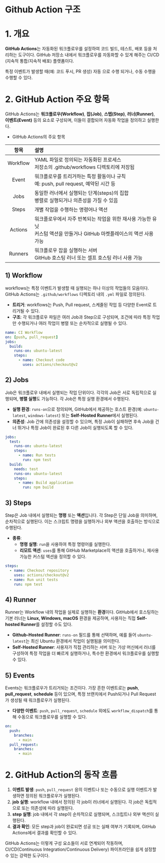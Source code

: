 

# Github Action 구조



# 1. 개요



**GitHub Actions**는 자동화된 워크플로우를 설정하여 코드 빌드, 테스트, 배포 등을 처리하는 도구이다. GitHub 저장소 내에서 워크플로우를 자동화할 수 있게 해주는 CI/CD (지속적 통합/지속적 배포) 플랫폼이다.

특정 이벤트가 발생할 때(예: 코드 푸시, PR 생성) 자동 으로 수행 되거나, 수동 수행을 수행할 수 있다.





# 2. GitHub Action 주요 항목

GitHub Actions는 **워크플로우(Workflow)**, **잡(Job)**, **스텝(Step)**, **러너(Runner)**, **이벤트(Event)** 등의 요소로 구성되며, 이들이 결합되어 자동화 작업을 정의하고 실행한다.



* GitHub Actions의 주요 항목

|   항목   | 설명                                                         |
| :------: | :----------------------------------------------------------- |
| Workflow | YAML 파일로 정의되는 자동화된 프로세스 <br>저장소의 .github/workflows 디렉토리에 저장됨 |
|  Event   | 워크플로우를 트리거하는 특정 활동이나 규칙 <br>예: push, pull request, 예약된 시간 등 |
|   Jobs   | 동일한 러너에서 실행되는 단계(steps)의 집합 <br>병렬로 실행되거나 의존성을 가질 수 있음 |
|  Steps   | 개별 작업을 수행하는 명령어나 액션                           |
| Actions  | 워크플로우에서 자주 반복되는 작업을 위한 재사용 가능한 유닛 <br>커스텀 액션을 만들거나 GitHub 마켓플레이스의 액션 사용 가능 |
| Runners  | 워크플로우 잡을 실행하는 서버 <br>GitHub 호스팅 러너 또는 셀프 호스팅 러너 사용 가능 |





## 1) Workflow

workflows는 특정 이벤트가 발생할 때 실행되는 하나 이상의 작업들의 모음이다. GitHub Actions는 `.github/workflows` 디렉토리 내의 `.yml` 파일로 정의된다.

- **트리거**: workflows는 Push, Pull request, 스케줄된 작업 등 다양한 Event로 트리거될 수 있다.
- **구조**: 각 워크플로우 파일은 여러 Job과 Step으로 구성되며, 조건에 따라 특정 작업만 수행되거나 여러 작업이 병렬 또는 순차적으로 실행될 수 있다.

```yaml
name: CI Workflow
on: [push, pull_request]
jobs:
  build:
    runs-on: ubuntu-latest
    steps:
      - name: Checkout code
        uses: actions/checkout@v2
```



## 2) Jobs

Job은 워크플로우 내에서 실행되는 작업 단위이다. 각각의 Job은 서로 독립적으로 실행되며, **병렬 실행**도 가능하다. 각 Job은 특정 실행 환경에서 수행된다.

- **실행 환경**: `runs-on`으로 정의되며, GitHub에서 제공하는 호스트 환경(예: `ubuntu-latest`, `windows-latest`) 또는 **Self-Hosted Runner**에서 실행된다.
- **의존성**: Job 간에 의존성을 설정할 수 있으며, 특정 Job이 실패하면 후속 Job을 건너 뛰거나 특정 Job이 완료된 후 다른 Job이 실행되도록 할 수 있다.

```yaml
jobs:
  test:
    runs-on: ubuntu-latest
    steps:
      - name: Run tests
        run: npm test
  build:
    needs: test
    runs-on: ubuntu-latest
    steps:
      - name: Build application
        run: npm build
```



## 3) Steps

Step은 Job 내에서 실행되는 **명령** 또는 **액션**입니다. 각 Step은 단일 Job을 의미하며, 순차적으로 실행된다. 이는 스크립트 명령을 실행하거나 외부 액션을 호출하는 방식으로 수행된다.

- **종류**: 
  - **명령 실행**: `run`을 사용하여 특정 명령어를 실행한다.
  - **리모트 액션**: `uses`를 통해 GitHub Marketplace의 액션을 호출하거나, 재사용 가능한 커스텀 액션을 정의할 수 있다.

```yaml
steps:
  - name: Checkout repository
    uses: actions/checkout@v2
  - name: Run unit tests
    run: npm test
```



## 4) Runner

Runner는 Workflow 내의 작업을 실제로 실행하는 **환경**이다. GitHub에서 호스팅하는 기본 러너는 **Linux, Windows, macOS** 환경을 제공하며, 사용자는 직접 **Self-hosted Runner**를 설정할 수도 있다.

- **Github-Hosted Runner**: `runs-on` 필드를 통해 선택하며, 예를 들어 `ubuntu-latest`는 최신 Ubuntu 환경에서 작업이 실행됨을 의미한다.
- **Self-Hosted Runner**: 사용자가 직접 관리하는 서버 또는 가상 머신에서 러너를 구성하여 특정 작업을 더 빠르게 실행하거나, 특수한 환경에서 워크플로우를 실행할 수 있다.





## 5) Events

Events는 워크플로우가 트리거되는 조건이다. 가장 흔한 이벤트로는 **push**, **pull_request**, **schedule** 등이 있으며, 특정 브랜치에서 Push되거나 Pull Request가 생성될 때 워크플로우가 실행된다.

- **다양한 이벤트**: `push`, `pull_request`, `schedule` 외에도 `workflow_dispatch`를 통해 수동으로 워크플로우를 실행할 수 있다.

```yaml
on:
  push:
    branches:
      - main
  pull_request:
    branches:
      - main
```





# 2. GitHub Action의 동작 흐름

1. **이벤트 발생**: `push`, `pull_request`  응의 이벤트나 또는 수동으로 실행 이벤트가 발생하면 정의된 워크플로우가 실행된다.
2. **job 실행**: workflow 내에서 정의된 각 job이 러너에서 실행된다. 각 job은 독립적으로 또는 의존성에 따라 실행된다.
3. **step 실행**: job 내에서 각 step이 순차적으로 실행되며, 스크립트나 외부 액션이 실행된다.
4. **결과 확인**: 모든 step과 job이 완료되면 성공 또는 실패 여부가 기록되며, GitHub Actions에서 결과를 확인할 수 있다.

GitHub Actions는 이렇게 구성 요소들이 서로 연계되어 작동하며, CI/CD(Continuous Integration/Continuous Delivery) 파이프라인을 쉽게 설정할 수 있는 강력한 도구이다.





